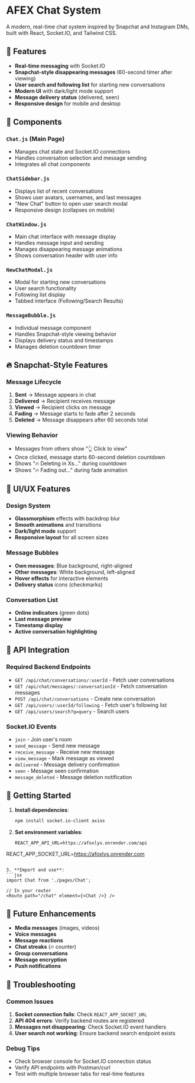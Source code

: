 # AFEX Chat System

A modern, real-time chat system inspired by Snapchat and Instagram DMs, built with React, Socket.IO, and Tailwind CSS.

## 🚀 Features

- **Real-time messaging** with Socket.IO
- **Snapchat-style disappearing messages** (60-second timer after viewing)
- **User search and following list** for starting new conversations
- **Modern UI** with dark/light mode support
- **Message delivery status** (delivered, seen)
- **Responsive design** for mobile and desktop

## 📁 Components

### `Chat.js` (Main Page)
- Manages chat state and Socket.IO connections
- Handles conversation selection and message sending
- Integrates all chat components

### `ChatSidebar.js`
- Displays list of recent conversations
- Shows user avatars, usernames, and last messages
- "New Chat" button to open user search modal
- Responsive design (collapses on mobile)

### `ChatWindow.js`
- Main chat interface with message display
- Handles message input and sending
- Manages disappearing message animations
- Shows conversation header with user info

### `NewChatModal.js`
- Modal for starting new conversations
- User search functionality
- Following list display
- Tabbed interface (Following/Search Results)

### `MessageBubble.js`
- Individual message component
- Handles Snapchat-style viewing behavior
- Displays delivery status and timestamps
- Manages deletion countdown timer

## 🔥 Snapchat-Style Features

### Message Lifecycle
1. **Sent** → Message appears in chat
2. **Delivered** → Recipient receives message
3. **Viewed** → Recipient clicks on message
4. **Fading** → Message starts to fade after 2 seconds
5. **Deleted** → Message disappears after 60 seconds total

### Viewing Behavior
- Messages from others show "👆 Click to view"
- Once clicked, message starts 60-second deletion countdown
- Shows "🔥 Deleting in Xs..." during countdown
- Shows "🔥 Fading out..." during fade animation

## 🎨 UI/UX Features

### Design System
- **Glassmorphism** effects with backdrop blur
- **Smooth animations** and transitions
- **Dark/light mode** support
- **Responsive layout** for all screen sizes

### Message Bubbles
- **Own messages**: Blue background, right-aligned
- **Other messages**: White background, left-aligned
- **Hover effects** for interactive elements
- **Delivery status** icons (checkmarks)

### Conversation List
- **Online indicators** (green dots)
- **Last message preview**
- **Timestamp display**
- **Active conversation highlighting**

## 🔌 API Integration

### Required Backend Endpoints
- `GET /api/chat/conversations/:userId` - Fetch user conversations
- `GET /api/chat/messages/:conversationId` - Fetch conversation messages
- `POST /api/chat/conversations` - Create new conversation
- `GET /api/users/:userId/following` - Fetch user's following list
- `GET /api/users/search?q=query` - Search users

### Socket.IO Events
- `join` - Join user's room
- `send_message` - Send new message
- `receive_message` - Receive new message
- `view_message` - Mark message as viewed
- `delivered` - Message delivery confirmation
- `seen` - Message seen confirmation
- `message_deleted` - Message deletion notification

## 🚀 Getting Started

1. **Install dependencies**:
   ```bash
   npm install socket.io-client axios
   ```

2. **Set environment variables**:
   ```env
   REACT_APP_API_URL=https://afoxlys.onrender.com/api
REACT_APP_SOCKET_URL=https://afoxlys.onrender.com
   ```

3. **Import and use**:
   ```jsx
   import Chat from './pages/Chat';
   
   // In your router
   <Route path="/chat" element={<Chat />} />
   ```

## 🎯 Future Enhancements

- **Media messages** (images, videos)
- **Voice messages**
- **Message reactions**
- **Chat streaks** (🔥 counter)
- **Group conversations**
- **Message encryption**
- **Push notifications**

## 🐛 Troubleshooting

### Common Issues
1. **Socket connection fails**: Check `REACT_APP_SOCKET_URL`
2. **API 404 errors**: Verify backend routes are registered
3. **Messages not disappearing**: Check Socket.IO event handlers
4. **User search not working**: Ensure backend search endpoint exists

### Debug Tips
- Check browser console for Socket.IO connection status
- Verify API endpoints with Postman/curl
- Test with multiple browser tabs for real-time features 